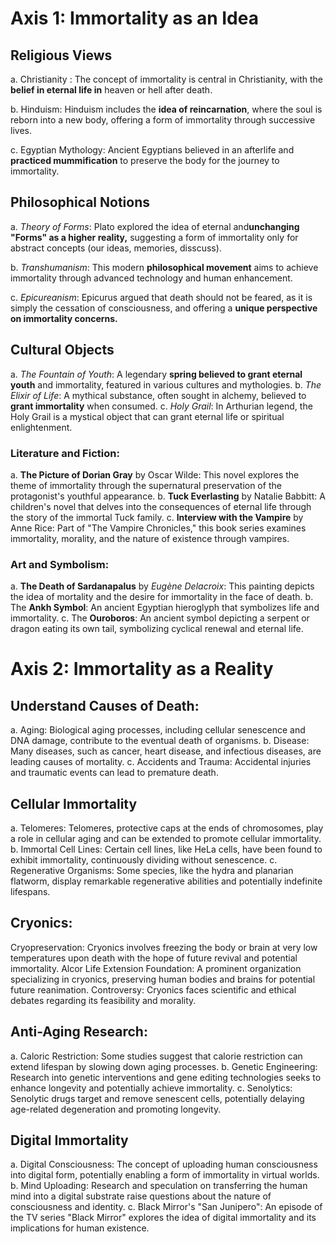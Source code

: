 # Axis 1: Immortality as an Idea 

## Religious Views

a. Christianity : The concept of immortality is central in Christianity, with the **belief in eternal life in** heaven or hell after death. 

b. Hinduism: Hinduism includes the **idea of reincarnation**, where the soul is reborn into a new body, offering a form of immortality through successive lives. 

c. Egyptian Mythology: Ancient Egyptians believed in an afterlife and **practiced mummification** to preserve the body for the journey to immortality.

## Philosophical Notions
  
  a. _Theory of Forms_: Plato explored the idea of eternal and**unchanging "Forms" as a higher reality,** suggesting a form of immortality only for abstract concepts (our ideas, memories, disscuss). 
  
  b. _Transhumanism_: This modern **philosophical movement** aims to achieve immortality through advanced technology and human enhancement. 
  
  c. _Epicureanism_: Epicurus argued that death should not be feared, as it is simply the cessation of consciousness, and offering a **unique perspective on immortality concerns.**
  
## Cultural Objects
 
 a. _The Fountain of Youth_: A legendary **spring believed to grant eternal youth** and immortality, featured in various cultures and mythologies. 
 b. _The Elixir of Life_: A mythical substance, often sought in alchemy, believed to **grant immortality** when consumed. 
 c. _Holy Grail_: In Arthurian legend, the Holy Grail is a mystical object that can grant eternal life or spiritual enlightenment.
 
### Literature and Fiction:
  
a. **The Picture of Dorian Gray** by Oscar Wilde: This novel explores the theme of immortality through the supernatural preservation of the protagonist's youthful appearance. 
b. **Tuck Everlasting** by Natalie Babbitt: A children's novel that delves into the consequences of eternal life through the story of the immortal Tuck family. 
c. **Interview with the Vampire** by Anne Rice: Part of "The Vampire Chronicles," this book series examines immortality, morality, and the nature of existence through vampires.

###  Art and Symbolism:

a. **The Death of Sardanapalus** by _Eugène Delacroix_: This painting depicts the idea of mortality and the desire for immortality in the face of death. 
b. The **Ankh Symbol**: An ancient Egyptian hieroglyph that symbolizes life and immortality. 
c. The **Ouroboros**: An ancient symbol depicting a serpent or dragon eating its own tail, symbolizing cyclical renewal and eternal life.

# Axis 2: Immortality as a Reality

## Understand Causes of Death:

a. Aging: Biological aging processes, including cellular senescence and DNA damage, contribute to the eventual death of organisms.
b. Disease: Many diseases, such as cancer, heart disease, and infectious diseases, are leading causes of mortality.
c. Accidents and Trauma: Accidental injuries and traumatic events can lead to premature death.
    
## Cellular Immortality
a. Telomeres: Telomeres, protective caps at the ends of chromosomes, play a role in cellular aging and can be extended to promote cellular immortality. 
b. Immortal Cell Lines: Certain cell lines, like HeLa cells, have been found to exhibit immortality, continuously dividing without senescence. 
c. Regenerative Organisms: Some species, like the hydra and planarian flatworm, display remarkable regenerative abilities and potentially indefinite lifespans.
## Cryonics: 
Cryopreservation: Cryonics involves freezing the body or brain at very low temperatures upon death with the hope of future revival and potential immortality. 
Alcor Life Extension Foundation: A prominent organization specializing in cryonics, preserving human bodies and brains for potential future reanimation. 
Controversy: Cryonics faces scientific and ethical debates regarding its feasibility and morality.

## Anti-Aging Research: 
a. Caloric Restriction: Some studies suggest that calorie restriction can extend lifespan by slowing down aging processes. 
b. Genetic Engineering: Research into genetic interventions and gene editing technologies seeks to enhance longevity and potentially achieve immortality. 
c. Senolytics: Senolytic drugs target and remove senescent cells, potentially delaying age-related degeneration and promoting longevity.

## Digital Immortality
a. Digital Consciousness: The concept of uploading human consciousness into digital form, potentially enabling a form of immortality in virtual worlds. 
b. Mind Uploading: Research and speculation on transferring the human mind into a digital substrate raise questions about the nature of consciousness and identity. 
c. Black Mirror's "San Junipero": An episode of the TV series "Black Mirror" explores the idea of digital immortality and its implications for human existence.

